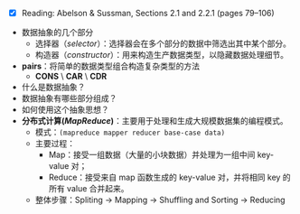 - [x] Reading: Abelson & Sussman, Sections 2.1 and 2.2.1 (pages 79–106)

- 数据抽象的几个部分
	- 选择器（_selector_）：选择器会在多个部分的数据中筛选出其中某个部分。
	- 构造器（_constructor_）：用来构造生产数据类型，以隐藏数据处理细节。
- **pairs**：将简单的数据类型组合构造复杂类型的方法
	- **CONS** \ **CAR** \ **CDR**
- 什么是数据抽象？
- 数据抽象有哪些部分组成？
- 如何使用这个抽象思想？
- **分布式计算(_MapReduce_)**：主要用于处理和生成大规模数据集的编程模式。
	- 模式：`(mapreduce mapper reducer base-case data)`
	- 主要过程：
		- Map：接受一组数据（大量的小块数据）并处理为一组中间 key-value 对；
		- Reduce：接受来自 map 函数生成的 key-value 对，并将相同 key 的所有 value 合并起来。
	- 整体步骤：Spliting -> Mapping -> Shuffling and Sorting -> Reducing